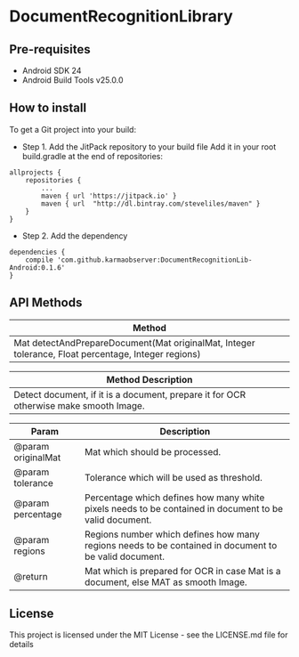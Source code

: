 # DocumentRecognitionLibrary

## Pre-requisites
- Android SDK 24
- Android Build Tools v25.0.0

## How to install
To get a Git project into your build: 
- Step 1. Add the JitPack repository to your build file
Add it in your root build.gradle at the end of repositories: </br>
```
allprojects {
	repositories {
		...
		maven { url 'https://jitpack.io' }
		maven { url  "http://dl.bintray.com/steveliles/maven" }
	}
}
```
  
- Step 2. Add the dependency </br>
```
dependencies {
	compile 'com.github.karmaobserver:DocumentRecognitionLib-Android:0.1.6'
}	
```

## API Methods

| Method |
| ------------- |
| Mat detectAndPrepareDocument(Mat originalMat, Integer tolerance, Float percentage, Integer regions)  |

| Method Description|
| ------------- |
| Detect document, if it is a document, prepare it for OCR otherwise make smooth Image.  |

| Param  | Description |
| ------------- | ------------- |
| @param originalMat  | Mat which should be processed.  |
| @param tolerance  | Tolerance which will be used as threshold.  |
| @param percentage  | Percentage which defines how many white pixels needs to be contained in document to be valid document.  |
| @param regions  | Regions number which defines how many regions needs to be contained in document to be valid document.  |
| @return  | Mat which is prepared for OCR in case Mat is a document, else MAT as smooth Image.  |

## License
This project is licensed under the MIT License - see the LICENSE.md file for details
